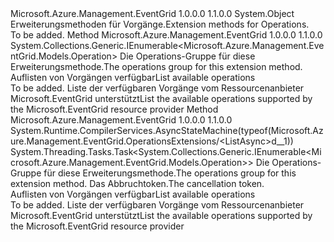 <Type Name="OperationsExtensions" FullName="Microsoft.Azure.Management.EventGrid.OperationsExtensions">
  <TypeSignature Language="C#" Value="public static class OperationsExtensions" />
  <TypeSignature Language="ILAsm" Value=".class public auto ansi abstract sealed beforefieldinit OperationsExtensions extends System.Object" />
  <TypeSignature Language="DocId" Value="T:Microsoft.Azure.Management.EventGrid.OperationsExtensions" />
  <TypeSignature Language="VB.NET" Value="Public Module OperationsExtensions" />
  <TypeSignature Language="F#" Value="type OperationsExtensions = class" />
  <AssemblyInfo>
    <AssemblyName>Microsoft.Azure.Management.EventGrid</AssemblyName>
    <AssemblyVersion>1.0.0.0</AssemblyVersion>
    <AssemblyVersion>1.1.0.0</AssemblyVersion>
  </AssemblyInfo>
  <Base>
    <BaseTypeName>System.Object</BaseTypeName>
  </Base>
  <Interfaces />
  <Docs>
    <summary>
            <span data-ttu-id="edf09-101">Erweiterungsmethoden für Vorgänge.</span><span class="sxs-lookup"><span data-stu-id="edf09-101">Extension methods for Operations.</span></span>
            </summary>
    <remarks>To be added.</remarks>
  </Docs>
  <Members>
    <Member MemberName="List">
      <MemberSignature Language="C#" Value="public static System.Collections.Generic.IEnumerable&lt;Microsoft.Azure.Management.EventGrid.Models.Operation&gt; List (this Microsoft.Azure.Management.EventGrid.IOperations operations);" />
      <MemberSignature Language="ILAsm" Value=".method public static hidebysig class System.Collections.Generic.IEnumerable`1&lt;class Microsoft.Azure.Management.EventGrid.Models.Operation&gt; List(class Microsoft.Azure.Management.EventGrid.IOperations operations) cil managed" />
      <MemberSignature Language="DocId" Value="M:Microsoft.Azure.Management.EventGrid.OperationsExtensions.List(Microsoft.Azure.Management.EventGrid.IOperations)" />
      <MemberSignature Language="VB.NET" Value="&lt;Extension()&gt;&#xA;Public Function List (operations As IOperations) As IEnumerable(Of Operation)" />
      <MemberSignature Language="F#" Value="static member List : Microsoft.Azure.Management.EventGrid.IOperations -&gt; seq&lt;Microsoft.Azure.Management.EventGrid.Models.Operation&gt;" Usage="Microsoft.Azure.Management.EventGrid.OperationsExtensions.List operations" />
      <MemberType>Method</MemberType>
      <AssemblyInfo>
        <AssemblyName>Microsoft.Azure.Management.EventGrid</AssemblyName>
        <AssemblyVersion>1.0.0.0</AssemblyVersion>
        <AssemblyVersion>1.1.0.0</AssemblyVersion>
      </AssemblyInfo>
      <ReturnValue>
        <ReturnType>System.Collections.Generic.IEnumerable&lt;Microsoft.Azure.Management.EventGrid.Models.Operation&gt;</ReturnType>
      </ReturnValue>
      <Parameters>
        <Parameter Name="operations" Type="Microsoft.Azure.Management.EventGrid.IOperations" RefType="this" />
      </Parameters>
      <Docs>
        <param name="operations">
            <span data-ttu-id="edf09-102">Die Operations-Gruppe für diese Erweiterungsmethode.</span><span class="sxs-lookup"><span data-stu-id="edf09-102">The operations group for this extension method.</span></span>
            </param>
        <summary>
            <span data-ttu-id="edf09-103">Auflisten von Vorgängen verfügbar</span><span class="sxs-lookup"><span data-stu-id="edf09-103">List available operations</span></span>
            </summary>
        <returns>To be added.</returns>
        <remarks>
            <span data-ttu-id="edf09-104">Liste der verfügbaren Vorgänge vom Ressourcenanbieter Microsoft.EventGrid unterstützt</span><span class="sxs-lookup"><span data-stu-id="edf09-104">List the available operations supported by the Microsoft.EventGrid resource provider</span></span>
            </remarks>
      </Docs>
    </Member>
    <Member MemberName="ListAsync">
      <MemberSignature Language="C#" Value="public static System.Threading.Tasks.Task&lt;System.Collections.Generic.IEnumerable&lt;Microsoft.Azure.Management.EventGrid.Models.Operation&gt;&gt; ListAsync (this Microsoft.Azure.Management.EventGrid.IOperations operations, System.Threading.CancellationToken cancellationToken = null);" />
      <MemberSignature Language="ILAsm" Value=".method public static hidebysig class System.Threading.Tasks.Task`1&lt;class System.Collections.Generic.IEnumerable`1&lt;class Microsoft.Azure.Management.EventGrid.Models.Operation&gt;&gt; ListAsync(class Microsoft.Azure.Management.EventGrid.IOperations operations, valuetype System.Threading.CancellationToken cancellationToken) cil managed" />
      <MemberSignature Language="DocId" Value="M:Microsoft.Azure.Management.EventGrid.OperationsExtensions.ListAsync(Microsoft.Azure.Management.EventGrid.IOperations,System.Threading.CancellationToken)" />
      <MemberSignature Language="F#" Value="static member ListAsync : Microsoft.Azure.Management.EventGrid.IOperations * System.Threading.CancellationToken -&gt; System.Threading.Tasks.Task&lt;seq&lt;Microsoft.Azure.Management.EventGrid.Models.Operation&gt;&gt;" Usage="Microsoft.Azure.Management.EventGrid.OperationsExtensions.ListAsync (operations, cancellationToken)" />
      <MemberType>Method</MemberType>
      <AssemblyInfo>
        <AssemblyName>Microsoft.Azure.Management.EventGrid</AssemblyName>
        <AssemblyVersion>1.0.0.0</AssemblyVersion>
        <AssemblyVersion>1.1.0.0</AssemblyVersion>
      </AssemblyInfo>
      <Attributes>
        <Attribute>
          <AttributeName>System.Runtime.CompilerServices.AsyncStateMachine(typeof(Microsoft.Azure.Management.EventGrid.OperationsExtensions/&lt;ListAsync&gt;d__1))</AttributeName>
        </Attribute>
      </Attributes>
      <ReturnValue>
        <ReturnType>System.Threading.Tasks.Task&lt;System.Collections.Generic.IEnumerable&lt;Microsoft.Azure.Management.EventGrid.Models.Operation&gt;&gt;</ReturnType>
      </ReturnValue>
      <Parameters>
        <Parameter Name="operations" Type="Microsoft.Azure.Management.EventGrid.IOperations" RefType="this" />
        <Parameter Name="cancellationToken" Type="System.Threading.CancellationToken" />
      </Parameters>
      <Docs>
        <param name="operations">
            <span data-ttu-id="edf09-105">Die Operations-Gruppe für diese Erweiterungsmethode.</span><span class="sxs-lookup"><span data-stu-id="edf09-105">The operations group for this extension method.</span></span>
            </param>
        <param name="cancellationToken">
            <span data-ttu-id="edf09-106">Das Abbruchtoken.</span><span class="sxs-lookup"><span data-stu-id="edf09-106">The cancellation token.</span></span>
            </param>
        <summary>
            <span data-ttu-id="edf09-107">Auflisten von Vorgängen verfügbar</span><span class="sxs-lookup"><span data-stu-id="edf09-107">List available operations</span></span>
            </summary>
        <returns>To be added.</returns>
        <remarks>
            <span data-ttu-id="edf09-108">Liste der verfügbaren Vorgänge vom Ressourcenanbieter Microsoft.EventGrid unterstützt</span><span class="sxs-lookup"><span data-stu-id="edf09-108">List the available operations supported by the Microsoft.EventGrid resource provider</span></span>
            </remarks>
      </Docs>
    </Member>
  </Members>
</Type>